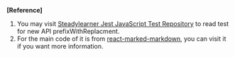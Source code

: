 **[Reference]**

1. You may visit [Steadylearner Jest JavaScript Test Repository](https://github.com/steadylearner/Steadylearner/tree/master/test/JavaScript_Test) to read test for new API prefixWithReplacment. 
2. For the main code of it is from [react-marked-markdown](https://github.com/Vincent-P/react-marked-markdown), you can visit it if you want more information.
